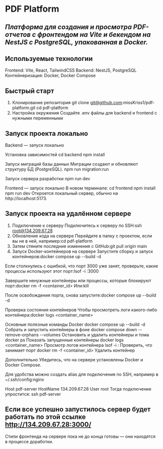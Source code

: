 # PDF Platform

## _Платформа для создания и просмотра PDF-отчетов с фронтендом на Vite и бекендом на NestJS с PostgreSQL, упакованная в Docker._

## **Используемые технологии**

Frontend: Vite, React, TailwindCSS
Backend: NestJS, PostgreSQL
Контейнеризация: Docker, Docker Compose

## **Быстрый старт**
1. Клонирование репозитория
   git clone git@github.com:missKriss1/pdf-platform.git
   cd pdf-platform
2. Настройка окружения
   Создайте .env файлы для backend и frontend с нужными переменными

## **Запуск проекта локально**

Backend — запуск локально

Установка зависимостей
cd backend
npm install

Запуск миграций базы данных
Миграции создают и обновляют структуру БД (PostgreSQL).
npm run migration:run

Запуск сервера разработки
npm run dev

Frontend — запуск локально
В новом терминале:
cd frontend
npm install
npm run dev
Откроется локальный сервер, обычно на http://localhost:5173.

## **Запуск проекта на удалённом сервере**
1. Подключение к серверу
   Подключитесь к серверу по SSH:ssh root@134.209.67.28
2. Обновление кода на сервере
   Перейдите в папку с проектом, если вы не в ней, например:cd pdf-platform 
3. Затем стяните последние изменения с GitHub:git pull origin main 
4. Запуск Docker-контейнеров на сервере
   Запустите сборку и запуск контейнеров:docker compose up --build -d

Если столкнулись с ошибкой, что порт 3000 уже занят, проверьте, какие процессы используют этот порт:lsof -i :3000

Завершите ненужные контейнеры или процессы, которые блокируют порт:docker rm -f <container_id>
Или:kill <pid>

После освобождения порта, снова запустите:docker compose up --build -d

Проверка состояния контейнеров
Чтобы просмотреть логи какого-либо контейнера:docker logs <container_name>

Основные полезные команды Docker
docker compose up --build -d	Собрать и запустить контейнеры в фоне
docker compose down --remove-orphans --volumes	Остановить и удалить контейнеры и тома
docker ps	Показать запущенные контейнеры
docker logs <container_name>	Просмотр логов контейнера
lsof -i :<port>	Проверить, что занимает порт
docker rm -f <container_id>	Удалить контейнер

Дополнительно
Убедитесь, что на сервере установлены Docker и Docker Compose.

Для удобства можно создать alias для подключения по SSH, например в ~/.ssh/config:nginx

Host pdf-server
HostName 134.209.67.28
User root
Тогда подключение упростится: ssh pdf-server

## Если все успешно запустилось сервер будет работать по этой ссылке http://134.209.67.28:3000/
Стили фронтенда на сервере пока не до конца готовы — они находятся в процессе доработки.

